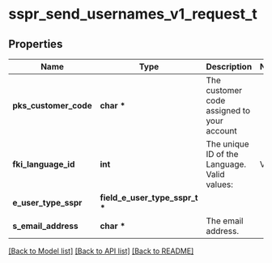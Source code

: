 # sspr_send_usernames_v1_request_t

## Properties
Name | Type | Description | Notes
------------ | ------------- | ------------- | -------------
**pks_customer_code** | **char \*** | The customer code assigned to your account | 
**fki_language_id** | **int** | The unique ID of the Language.  Valid values:  |Value|Description| |-|-| |1|French| |2|English| | 
**e_user_type_sspr** | **field_e_user_type_sspr_t \*** |  | 
**s_email_address** | **char \*** | The email address. | 

[[Back to Model list]](../README.md#documentation-for-models) [[Back to API list]](../README.md#documentation-for-api-endpoints) [[Back to README]](../README.md)



